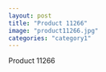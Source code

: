 ```yaml
---
layout: post
title: "Product 11266"
image: "product11266.jpg"
categories: "category1"
---
```

Product 11266
